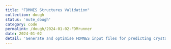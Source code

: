 ```yaml
---
title: "FDMNES Structures Validation"
collection: dough
status: 'mute_dough'
category: code
permalink: /dough/2024-01-02-FDMrunner
date: 2024-01-02
detail: 'Generate and optimise FDMNES input files for predicting crystal structures through batch spectrum simulations and spectral comparison. By adjusting bond lengths and angles within specified ranges, the code streamlines parallel FDMNES calculations and identifies the structure that most possibly matches experimental XANES spectra.'
---
```



